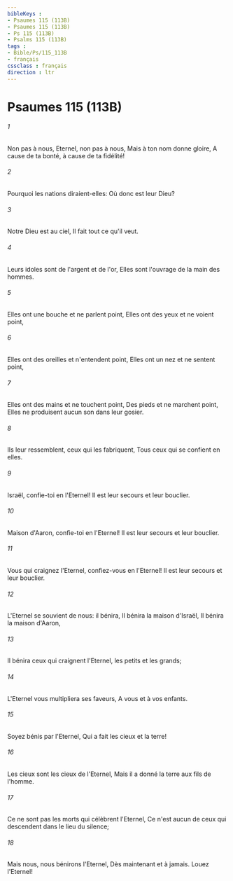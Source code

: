 ```yaml
---
bibleKeys : 
- Psaumes 115 (113B)
- Psaumes 115 (113B)
- Ps 115 (113B)
- Psalms 115 (113B)
tags : 
- Bible/Ps/115_113B
- français
cssclass : français
direction : ltr
---
```


# Psaumes 115 (113B)

###### 1
Non pas à nous, Eternel, non pas à nous, Mais à ton nom donne gloire, A cause de ta bonté, à cause de ta fidélité!
###### 2
Pourquoi les nations diraient-elles: Où donc est leur Dieu?
###### 3
Notre Dieu est au ciel, Il fait tout ce qu'il veut.
###### 4
Leurs idoles sont de l'argent et de l'or, Elles sont l'ouvrage de la main des hommes.
###### 5
Elles ont une bouche et ne parlent point, Elles ont des yeux et ne voient point,
###### 6
Elles ont des oreilles et n'entendent point, Elles ont un nez et ne sentent point,
###### 7
Elles ont des mains et ne touchent point, Des pieds et ne marchent point, Elles ne produisent aucun son dans leur gosier.
###### 8
Ils leur ressemblent, ceux qui les fabriquent, Tous ceux qui se confient en elles.
###### 9
Israël, confie-toi en l'Eternel! Il est leur secours et leur bouclier.
###### 10
Maison d'Aaron, confie-toi en l'Eternel! Il est leur secours et leur bouclier.
###### 11
Vous qui craignez l'Eternel, confiez-vous en l'Eternel! Il est leur secours et leur bouclier.
###### 12
L'Eternel se souvient de nous: il bénira, Il bénira la maison d'Israël, Il bénira la maison d'Aaron,
###### 13
Il bénira ceux qui craignent l'Eternel, les petits et les grands;
###### 14
L'Eternel vous multipliera ses faveurs, A vous et à vos enfants.
###### 15
Soyez bénis par l'Eternel, Qui a fait les cieux et la terre!
###### 16
Les cieux sont les cieux de l'Eternel, Mais il a donné la terre aux fils de l'homme.
###### 17
Ce ne sont pas les morts qui célèbrent l'Eternel, Ce n'est aucun de ceux qui descendent dans le lieu du silence;
###### 18
Mais nous, nous bénirons l'Eternel, Dès maintenant et à jamais. Louez l'Eternel!
